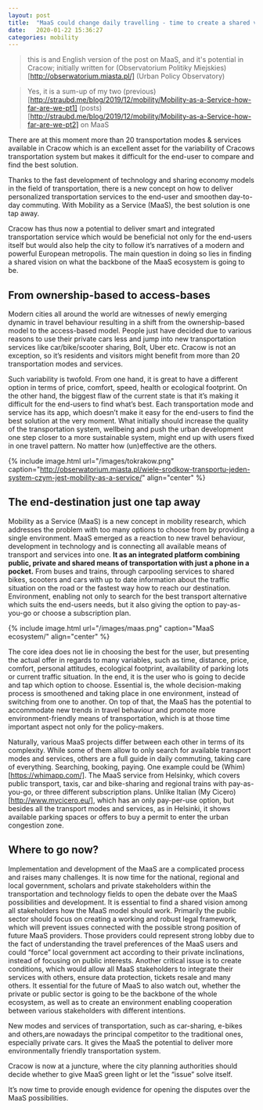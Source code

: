 ```yaml
---
layout: post
title:  "MaaS could change daily travelling - time to create a shared vision."
date:   2020-01-22 15:36:27
categories: mobility
---
```

> this is and English version of the post on MaaS, and it's potential in Cracow; initially written for (Observatorium Politiky Miejskies)[http://obserwatorium.miasta.pl/] (Urban Policy Observatory)

> Yes, it is a sum-up of my two (previous)[http://straubd.me/blog/2019/12/mobility/Mobility-as-a-Service-how-far-are-we-pt1] (posts) [http://straubd.me/blog/2019/12/mobility/Mobility-as-a-Service-how-far-are-we-pt2] on MaaS

There are at this moment more than 20 transportation modes & services available in Cracow which is an excellent asset for the variability of Cracows transportation system but makes it difficult for the end-user to compare and find the best solution.

Thanks to the fast development of technology and sharing economy models in the field of transportation, there is a new concept on how to deliver personalized transportation services to the end-user and smoothen day-to-day commuting. With Mobility as a Service (MaaS), the best solution is one tap away.

Cracow has thus now a potential to deliver smart and integrated transportation service which would be beneficial not only for the end-users itself but would also help the city to follow it’s narratives of a modern and powerful European metropolis. The main question in doing so lies in finding a shared vision on what the backbone of the MaaS ecosystem is going to be.

## From ownership-based to access-bases

Modern cities all around the world are witnesses of newly emerging dynamic in travel behaviour resulting in a shift from the ownership-based model to the access-based model. People just have decided due to various reasons to use their private cars less and jump into new transportation services like car/bike/scooter sharing, Bolt, Uber etc. Cracow is not an exception, so it’s residents and visitors might benefit from more than 20 transportation modes and services.

Such variability is twofold. From one hand, it is great to have a different option in terms of price, comfort, speed, health or ecological footprint. On the other hand, the biggest flaw of the current state is that it’s making it difficult for the end-users to find what’s best. Each transportation mode and service has its app, which doesn’t make it easy for the end-users to find the best solution at the very moment. What initially should increase the quality of the transportation system, wellbeing and push the urban development one step closer to a more sustainable system, might end up with users fixed in one travel pattern. No matter how (un)effective are the others.

{% include image.html url="/images/tokrakow.png" caption="http://obserwatorium.miasta.pl/wiele-srodkow-transportu-jeden-system-czym-jest-mobility-as-a-service/" align="center" %}

## The end-destination just one tap away

Mobility as a Service (MaaS) is a new concept in mobility research, which addresses the problem with too many options to choose from by providing a single environment. MaaS emerged as a reaction to new travel behaviour, development in technology and is connecting all available means of transport and services into one. **It as an integrated platform combining public, private and shared means of transportation with just a phone in a pocket.** From buses and trains, through carpooling services to shared bikes, scooters and cars with up to date information about the traffic situation on the road or the fastest way how to reach our destination. Environment, enabling not only to search for the best transport alternative which suits the end-users needs, but it also giving the option to pay-as-you-go or choose a subscription plan.

{% include image.html url="/images/maas.png" caption="MaaS ecosystem/" align="center" %}

The core idea does not lie in choosing the best for the user, but presenting the actual offer in regards to many variables, such as time, distance, price, comfort, personal attitudes, ecological footprint, availability of parking lots or current traffic situation. In the end, it is the user who is going to decide and tap which option to choose. Essential is, the whole decision-making process is smoothened and taking place in one environment, instead of switching from one to another. On top of that, the MaaS has the potential to accommodate new trends in travel behaviour and promote more environment-friendly means of transportation, which is at those time important aspect not only for the policy-makers.

Naturally, various MaaS projects differ between each other in terms of its complexity. While some of them allow to only search for available transport modes and services, others are a full guide in daily commuting, taking care of everything. Searching, booking, paying. One example could be (Whim)[https://whimapp.com/]. The MaaS service from Helsinky, which covers public transport, taxis, car and bike-sharing and regional trains with pay-as-you-go, or three different subscription plans. Unlike Italian (My Cicero)[http://www.mycicero.eu/], which has an only pay-per-use option, but besides all the transport modes and services, as in Helsinki, it shows available parking spaces or offers to buy a permit to enter the urban congestion zone.

## Where to go now?

Implementation and development of the MaaS are a complicated process and raises many challenges. It is now time for the national, regional and local government, scholars and private stakeholders within the transportation and technology fields to open the debate over the MaaS possibilities and development. It is essential to find a shared vision among all stakeholders how the MaaS model should work. Primarily the public sector should focus on creating a working and robust legal framework, which will prevent issues connected with the possible strong position of future MaaS providers. Those providers could represent strong lobby due to the fact of understanding the travel preferences of the MaaS users and could “force” local government act according to their private inclinations, instead of focusing on public interests. Another critical issue is to create conditions, which would allow all MaaS stakeholders to integrate their services with others, ensure data protection, tickets resale and many others. It essential for the future of MaaS to also watch out, whether the private or public sector is going to be the backbone of the whole ecosystem, as well as to create an environment enabling cooperation between various stakeholders with different intentions.

New modes and services of transportation, such as car-sharing, e-bikes and others,are nowadays the principal competitor to the traditional ones, especially private cars. It gives the MaaS the potential to deliver more environmentally friendly transportation system.

Cracow is now at a juncture, where the city planning authorities should decide whether to give MaaS green light or let the “issue” solve itself.

It’s now time to provide enough evidence for opening the disputes over the MaaS possibilities.